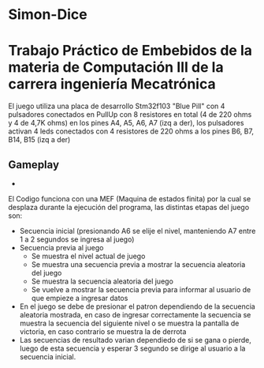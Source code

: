 # Simon-Dice
# Trabajo Práctico de Embebidos de la materia de Computación III de la carrera ingeniería Mecatrónica
El juego utiliza una placa de desarrollo Stm32f103 "Blue Pill" con 4 pulsadores conectados en PullUp con 8 resistores en total (4 de 220 ohms y 4 de 4,7K ohms) en los pines A4, A5, A6, A7 (izq a der), los pulsadores activan 4 leds conectados con 4 resistores de 220 ohms a los pines B6, B7, B14, B15 (izq a der)

## Gameplay
-
El Codigo funciona con una MEF (Maquina de estados finita) por la cual se desplaza durante la ejecución del programa, las distintas etapas del juego son:

- Secuencia inicial (presionando A6 se elije el nivel, manteniendo A7 entre 1 a 2 segundos se ingresa al juego)
- Secuencia previa al juego
  - Se muestra el nivel actual de juego
  - Se muestra una secuencia previa a mostrar la secuencia aleatoria del juego
  - Se muestra la secuencia aleatoria del juego
  - Se vuelve a mostrar la secuencia previa para informar al usuario de que empieze a ingresar datos
- En el juego se debe de presionar el patron dependiendo de la secuencia aleatoria mostrada, en caso de ingresar correctamente la secuencia se muestra la secuencia del siguiente nivel o se muestra la pantalla de victoria, en caso contrario se muestra la de derrota
- Las secuencias de resultado varian dependiedo de si se gana o pierde, luego de esta secuencia y esperar 3 segundo se dirige al usuario a la secuencia inicial.


